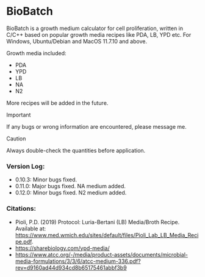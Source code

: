 # BioBatch

BioBatch is a growth medium calculator for cell proliferation, written in C/C++ based on popular growth media recipes like PDA, LB, YPD etc. 
For Windows, Ubuntu/Debian and MacOS 11.7.10 and above.

Growth media included:
- PDA
- YPD
- LB
- NA
- N2

More recipes will be added in the future.

> [!IMPORTANT]
> If any bugs or wrong information are encountered, please message me.

>[!CAUTION]
> Always double-check the quantities before application.


### Version Log:
- 0.10.3:
Minor bugs fixed.
- 0.11.0:
Major bugs fixed. NA medium added.
- 0.12.0:
Minor bugs fixed. N2 medium added.


### Citations:
- Pioli, P.D. (2019) Protocol: Luria-Bertani (LB) Media/Broth Recipe. Available at: https://www.med.wmich.edu/sites/default/files/Pioli_Lab_LB_Media_Recipe.pdf. 
- https://sharebiology.com/ypd-media/
- https://www.atcc.org/-/media/product-assets/documents/microbial-media-formulations/3/3/6/atcc-medium-336.pdf?rev=d9160ad44d934cd8b65175461abbf3b9
